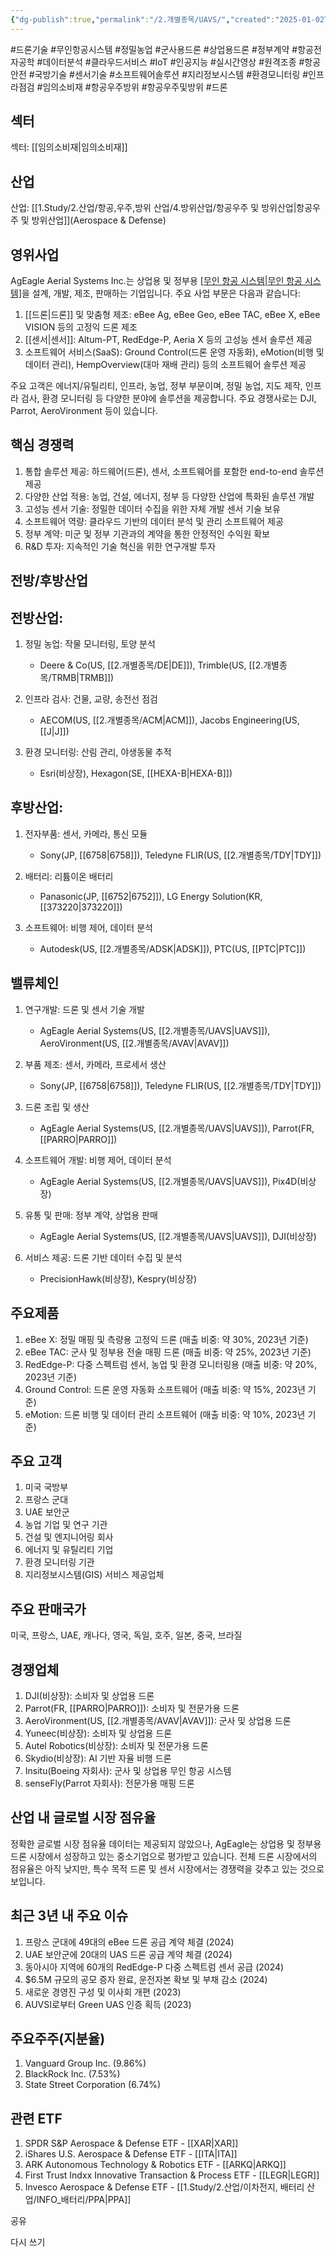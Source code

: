 ```yaml
---
{"dg-publish":true,"permalink":"/2.개별종목/UAVS/","created":"2025-01-02T21:08:51.053+09:00","updated":"2025-06-03T20:06:01.831+09:00"}
---
```


#드론기술 #무인항공시스템 #정밀농업 #군사용드론 #상업용드론 #정부계약 #항공전자공학 #데이터분석 #클라우드서비스 #IoT #인공지능 #실시간영상 #원격조종 #항공안전 #국방기술 #센서기술 #소프트웨어솔루션 #지리정보시스템 #환경모니터링 #인프라점검 #임의소비재 #항공우주방위 #항공우주및방위 #드론

## 섹터

섹터: [[임의소비재\|임의소비재]]

## 산업

산업: [[1.Study/2.산업/항공,우주,방위 산업/4.방위산업/항공우주 및 방위산업\|항공우주 및 방위산업]](Aerospace & Defense)

## 영위사업

AgEagle Aerial Systems Inc.는 상업용 및 정부용 [[무인 항공 시스템\|무인 항공 시스템]](UAS)을 설계, 개발, 제조, 판매하는 기업입니다. 주요 사업 부문은 다음과 같습니다:

1. [[드론\|드론]] 및 맞춤형 제조: eBee Ag, eBee Geo, eBee TAC, eBee X, eBee VISION 등의 고정익 드론 제조
2. [[센서\|센서]]: Altum-PT, RedEdge-P, Aeria X 등의 고성능 센서 솔루션 제공
3. 소프트웨어 서비스(SaaS): Ground Control(드론 운영 자동화), eMotion(비행 및 데이터 관리), HempOverview(대마 재배 관리) 등의 소프트웨어 솔루션 제공

주요 고객은 에너지/유틸리티, 인프라, 농업, 정부 부문이며, 정밀 농업, 지도 제작, 인프라 검사, 환경 모니터링 등 다양한 분야에 솔루션을 제공합니다. 주요 경쟁사로는 DJI, Parrot, AeroVironment 등이 있습니다.

## 핵심 경쟁력

1. 통합 솔루션 제공: 하드웨어(드론), 센서, 소프트웨어를 포함한 end-to-end 솔루션 제공
2. 다양한 산업 적용: 농업, 건설, 에너지, 정부 등 다양한 산업에 특화된 솔루션 개발
3. 고성능 센서 기술: 정밀한 데이터 수집을 위한 자체 개발 센서 기술 보유
4. 소프트웨어 역량: 클라우드 기반의 데이터 분석 및 관리 소프트웨어 제공
5. 정부 계약: 미군 및 정부 기관과의 계약을 통한 안정적인 수익원 확보
6. R&D 투자: 지속적인 기술 혁신을 위한 연구개발 투자

## 전방/후방산업

## 전방산업:

1. 정밀 농업: 작물 모니터링, 토양 분석
    
    - Deere & Co(US, [[2.개별종목/DE\|DE]]), Trimble(US, [[2.개별종목/TRMB\|TRMB]])
    
2. 인프라 검사: 건물, 교량, 송전선 점검
    
    - AECOM(US, [[2.개별종목/ACM\|ACM]]), Jacobs Engineering(US, [[J\|J]])
    
3. 환경 모니터링: 산림 관리, 야생동물 추적
    
    - Esri(비상장), Hexagon(SE, [[HEXA-B\|HEXA-B]])
    

## 후방산업:

1. 전자부품: 센서, 카메라, 통신 모듈
    
    - Sony(JP, [[6758\|6758]]), Teledyne FLIR(US, [[2.개별종목/TDY\|TDY]])
    
2. 배터리: 리튬이온 배터리
    
    - Panasonic(JP, [[6752\|6752]]), LG Energy Solution(KR, [[373220\|373220]])
    
3. 소프트웨어: 비행 제어, 데이터 분석
    
    - Autodesk(US, [[2.개별종목/ADSK\|ADSK]]), PTC(US, [[PTC\|PTC]])
    

## 밸류체인

1. 연구개발: 드론 및 센서 기술 개발
    
    - AgEagle Aerial Systems(US, [[2.개별종목/UAVS\|UAVS]]), AeroVironment(US, [[2.개별종목/AVAV\|AVAV]])
    
2. 부품 제조: 센서, 카메라, 프로세서 생산
    
    - Sony(JP, [[6758\|6758]]), Teledyne FLIR(US, [[2.개별종목/TDY\|TDY]])
    
3. 드론 조립 및 생산
    
    - AgEagle Aerial Systems(US, [[2.개별종목/UAVS\|UAVS]]), Parrot(FR, [[PARRO\|PARRO]])
    
4. 소프트웨어 개발: 비행 제어, 데이터 분석
    
    - AgEagle Aerial Systems(US, [[2.개별종목/UAVS\|UAVS]]), Pix4D(비상장)
    
5. 유통 및 판매: 정부 계약, 상업용 판매
    
    - AgEagle Aerial Systems(US, [[2.개별종목/UAVS\|UAVS]]), DJI(비상장)
    
6. 서비스 제공: 드론 기반 데이터 수집 및 분석
    
    - PrecisionHawk(비상장), Kespry(비상장)
    

## 주요제품

1. eBee X: 정밀 매핑 및 측량용 고정익 드론 (매출 비중: 약 30%, 2023년 기준)
2. eBee TAC: 군사 및 정부용 전술 매핑 드론 (매출 비중: 약 25%, 2023년 기준)
3. RedEdge-P: 다중 스펙트럼 센서, 농업 및 환경 모니터링용 (매출 비중: 약 20%, 2023년 기준)
4. Ground Control: 드론 운영 자동화 소프트웨어 (매출 비중: 약 15%, 2023년 기준)
5. eMotion: 드론 비행 및 데이터 관리 소프트웨어 (매출 비중: 약 10%, 2023년 기준)

## 주요 고객

1. 미국 국방부
2. 프랑스 군대
3. UAE 보안군
4. 농업 기업 및 연구 기관
5. 건설 및 엔지니어링 회사
6. 에너지 및 유틸리티 기업
7. 환경 모니터링 기관
8. 지리정보시스템(GIS) 서비스 제공업체

## 주요 판매국가

미국, 프랑스, UAE, 캐나다, 영국, 독일, 호주, 일본, 중국, 브라질

## 경쟁업체

1. DJI(비상장): 소비자 및 상업용 드론
2. Parrot(FR, [[PARRO\|PARRO]]): 소비자 및 전문가용 드론
3. AeroVironment(US, [[2.개별종목/AVAV\|AVAV]]): 군사 및 상업용 드론
4. Yuneec(비상장): 소비자 및 상업용 드론
5. Autel Robotics(비상장): 소비자 및 전문가용 드론
6. Skydio(비상장): AI 기반 자율 비행 드론
7. Insitu(Boeing 자회사): 군사 및 상업용 무인 항공 시스템
8. senseFly(Parrot 자회사): 전문가용 매핑 드론

## 산업 내 글로벌 시장 점유율

정확한 글로벌 시장 점유율 데이터는 제공되지 않았으나, AgEagle는 상업용 및 정부용 드론 시장에서 성장하고 있는 중소기업으로 평가받고 있습니다. 전체 드론 시장에서의 점유율은 아직 낮지만, 특수 목적 드론 및 센서 시장에서는 경쟁력을 갖추고 있는 것으로 보입니다.

## 최근 3년 내 주요 이슈

1. 프랑스 군대에 49대의 eBee 드론 공급 계약 체결 (2024)
2. UAE 보안군에 20대의 UAS 드론 공급 계약 체결 (2024)
3. 동아시아 지역에 60개의 RedEdge-P 다중 스펙트럼 센서 공급 (2024)
4. $6.5M 규모의 공모 증자 완료, 운전자본 확보 및 부채 감소 (2024)
5. 새로운 경영진 구성 및 이사회 개편 (2023)
6. AUVSI로부터 Green UAS 인증 획득 (2023)

## 주요주주(지분율)

1. Vanguard Group Inc. (9.86%)
2. BlackRock Inc. (7.53%)
3. State Street Corporation (6.74%)

## 관련 ETF

1. SPDR S&P Aerospace & Defense ETF - [[XAR\|XAR]]
2. iShares U.S. Aerospace & Defense ETF - [[ITA\|ITA]]
3. ARK Autonomous Technology & Robotics ETF - [[ARKQ\|ARKQ]]
4. First Trust Indxx Innovative Transaction & Process ETF - [[LEGR\|LEGR]]
5. Invesco Aerospace & Defense ETF - [[1.Study/2.산업/이차전지, 배터리 산업/INFO_배터리/PPA\|PPA]]

공유

다시 쓰기
